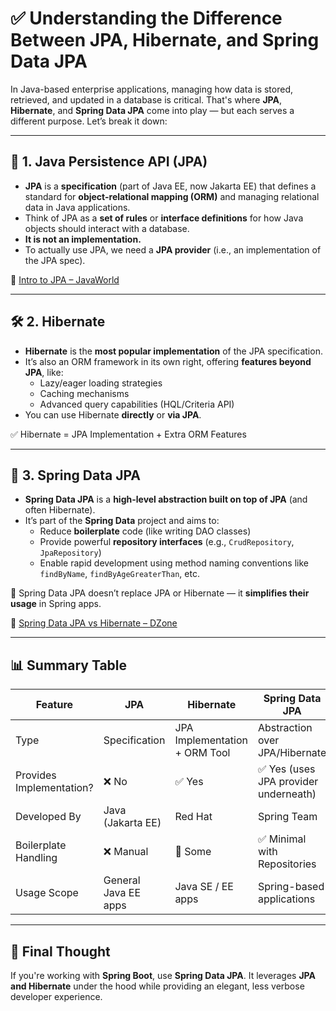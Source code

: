 # ✅ Understanding the Difference Between JPA, Hibernate, and Spring Data JPA

In Java-based enterprise applications, managing how data is stored, retrieved, and updated in a database is critical. That's where **JPA**, **Hibernate**, and **Spring Data JPA** come into play — but each serves a different purpose. Let’s break it down:

---

## 🧩 1. Java Persistence API (JPA)

- **JPA** is a **specification** (part of Java EE, now Jakarta EE) that defines a standard for **object-relational mapping (ORM)** and managing relational data in Java applications.
- Think of JPA as a **set of rules** or **interface definitions** for how Java objects should interact with a database.
- **It is not an implementation.**
- To actually use JPA, we need a **JPA provider** (i.e., an implementation of the JPA spec).

🔗 [Intro to JPA – JavaWorld](https://www.javaworld.com/article/3379043/what-is-jpa-introduction-to-the-java-persistence-api.html)

---

## 🛠 2. Hibernate

- **Hibernate** is the **most popular implementation** of the JPA specification.
- It’s also an ORM framework in its own right, offering **features beyond JPA**, like:
  - Lazy/eager loading strategies
  - Caching mechanisms
  - Advanced query capabilities (HQL/Criteria API)
- You can use Hibernate **directly** or **via JPA**.

✅ Hibernate = JPA Implementation + Extra ORM Features

---

## 🚀 3. Spring Data JPA

- **Spring Data JPA** is a **high-level abstraction built on top of JPA** (and often Hibernate).
- It’s part of the **Spring Data** project and aims to:
  - Reduce **boilerplate** code (like writing DAO classes)
  - Provide powerful **repository interfaces** (e.g., `CrudRepository`, `JpaRepository`)
  - Enable rapid development using method naming conventions like `findByName`, `findByAgeGreaterThan`, etc.

📌 Spring Data JPA doesn’t replace JPA or Hibernate — it **simplifies their usage** in Spring apps.

🔗 [Spring Data JPA vs Hibernate – DZone](https://dzone.com/articles/what-is-the-difference-between-hibernate-and-sprin-1)

---

## 📊 Summary Table

| Feature              | JPA                            | Hibernate                     | Spring Data JPA                         |
|----------------------|--------------------------------|-------------------------------|-----------------------------------------|
| Type                 | Specification                  | JPA Implementation + ORM Tool | Abstraction over JPA/Hibernate          |
| Provides Implementation? | ❌ No                        | ✅ Yes                         | ✅ Yes (uses JPA provider underneath)    |
| Developed By         | Java (Jakarta EE)              | Red Hat                       | Spring Team                             |
| Boilerplate Handling | ❌ Manual                      | 🔁 Some                       | ✅ Minimal with Repositories             |
| Usage Scope          | General Java EE apps           | Java SE / EE apps             | Spring-based applications               |

---

## 🧠 Final Thought

If you're working with **Spring Boot**, use **Spring Data JPA**. It leverages **JPA and Hibernate** under the hood while providing an elegant, less verbose developer experience.
